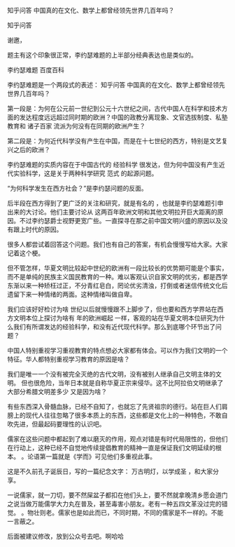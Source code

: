  
 知乎问答 中国真的在文化、数学上都曾经领先世界几百年吗？ 
 
 
 
 
 
 知乎问答 
 
 

 

 谢邀， 

 题主有这个印象很正常，李约瑟难题的上半部分经典表达也是类似的。 

 李约瑟难题 百度百科 

 李约瑟难题是一个两段式的表述： 知乎问答 中国真的在文化、数学上都曾经领先世界几百年吗？ 

 

 

 第一段是：为何在公元前一世纪到公元十六世纪之间，古代中国人在科学和技术方面的发达程度远远超过同时期的欧洲？中国的政教分离现象、文官选拔制度、私塾教育和 诸子百家 流派为何没有在同期的欧洲产生？ 

 第二段是：为何近代科学没有产生在中国，而是在十七世纪的西方，特别是文艺复兴之后的欧洲？ 

 李约瑟难题的实质内容在于中国古代的 经验科学 很发达，但为何中国没有产生近代实验科学，这是关于两种科学研究 范式 的起源问题。 

 “为何科学发生在西方社会？”是李约瑟问题的反面。 

 后半段在西方得到了更广泛的关注和研究，就是有名的 ，也就是李约瑟难题引申出来的大讨论。他们主要讨论从 这两百年欧洲文明和其他文明拉开巨大距离的原因。不过李约瑟爵士视野更宽广些。一直探寻在那之前中国文明兴盛的原因以及没有跟上时代的原因。 

 很多人都尝试着回答这个问题。我们也有自己的答案，有机会慢慢写给大家。大家记着这个梗。 

 但不管怎样，华夏文明比较起中世纪的欧洲有一段比较长的优势期可能是个事实，而不是单纯的民族主义国民教育的一种。难以客观认识自家文明的优劣，都是西学东渐以来一种矫枉过正，不分青红皂白，罔论优劣清浊，打倒或者迷信传统文化后遗留下来一种情绪的两面。这种情绪叫做自卑。 

 我们应该好好检讨为啥 世纪以后就慢慢跟不上脚步了，但也要和西方学界站在西方文明本位上探讨为啥有 年的欧洲崛起 一样，客观的站在华夏文明本位研究为什么我们有所谓发达的经验科学，和没有近代现代科学。那么到底哪个环节出了问题？ 

 中国人特别重视学习重视教育的特点想必大家都有体会。可以作为我们文明的一个特征。华人都特别重视学习教育的原因是啥？ 

 我们是唯一一个没有被完全灭绝的古代文明，没有被别人继承自己文明主体的文明。 但也很危险，当年日本就是自称华夏正宗来侵华。这不比阿拉伯文明继承了大部分希腊文明差多少 又是因为啥？ 

 有些东西深入骨髓血脉，已经不自知了，也就忘了先贤祖宗的德行。站在巨人们肩膀上的现代人往往忽略了很多本质上的东西，这些都是文化上的一种特色，不敢自吹先进，但最起码要理性的认识吧。 

 儒家在这些问题中都起到了难以磨灭的作用，观点对错是有时代局限性的，但他们在行动上，这种已经不自觉地传续提倡教育的精神一直是保证我们文明延续的根本。 。论语第一篇就是《学而》可见他们多重视此事。 

 这是不久前孔子诞辰日，写的一篇纪念文字： 万古明灯，以学成圣 ，和大家分享。 

 一说儒家，就一刀切，要不然屎盆子都扣在他们头上，要不然就拿晚清乡愿会道门之说当做万能儒学大力丸在普及，甚至毒害小朋友。老有一种五四文革没过完的错觉。 。物壮则老。儒家也是如此而已，不同时期，不同的儒家是不一样的。不能一言蔽之。 

 

 

 

 

 

 

 后面被建议修改，放到公众号去吧。啊哈哈 